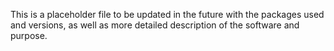 This is a placeholder file to be updated in the future with the packages used and versions, as well as more detailed description of the software and purpose.